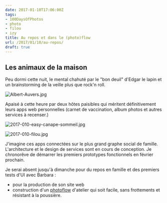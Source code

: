 ```yaml
---
date: 2017-01-10T17:06:00Z
tags:
- 100DaysOfPhotos
- photo
- filou
- izy
title: Au repos et dans le (photo)flow
url: /2017/01/10/au-repos/
draft: true
---
```


## Les animaux de la maison

Peu dormi cette nuit, le mental chahuté par le "bon deuil" d'Edgar le lapin et un brainstorming de la veille plus que rock'n roll. 

![Albert-Auvers.jpg](/uploads/Albert-Auvers.jpg "Albert")

Apaisé à cette heure par deux hôtes paisibles qui méritent définitivement leurs apps web personnelles (carnet de vaccination, album photos et autres services à recenser.)

![2017-010-easy-canape-sommeil.jpg](/uploads/2017-010-easy-canape-sommeil.jpg "Izy")

![2017-010-filou.jpg](/uploads/2017-010-filou.jpg "Filou")

J'imagine ces apps connectées sur le plus grand graphe social de famille. L'architecture et le design de services sont en cours de conception. Je chronorêve de démarrer les premiers prototypes fonctionnels en février prochain. 

Je serai absent jusqu'à dimanche pour du repos en famille et des premiers tests d'UI avec Barbara : 
* pour la production de son site web
* construction d'un [photoflow](http://ducamp.me/Photoflow) d'atelier qui soit facile, sans frottements et résistant à la poussière.